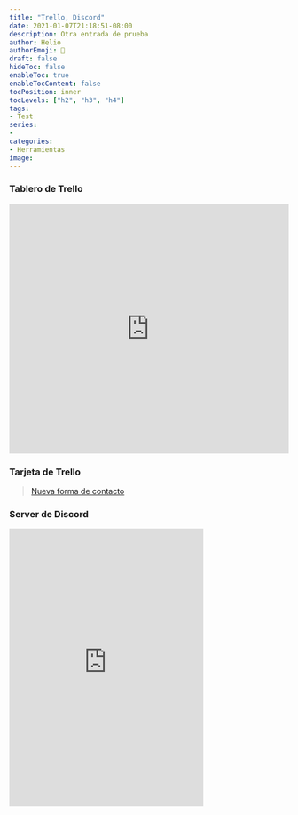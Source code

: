 ```yaml
---
title: "Trello, Discord"
date: 2021-01-07T21:18:51-08:00
description: Otra entrada de prueba
author: Helio
authorEmoji: 📡
draft: false
hideToc: false
enableToc: true
enableTocContent: false
tocPosition: inner
tocLevels: ["h2", "h3", "h4"]
tags:
- Test
series:
-
categories:
- Herramientas
image:
---
```


### Tablero de Trello

<iframe src="https://trello.com/b/4m8STFFJ.html" frameBorder="0" width="100%" height="450"></iframe>

### Tarjeta de Trello

<blockquote class="trello-card"><a href="https://trello.com/c/cSm4Yrd7/15-nueva-forma-de-contacto">Nueva forma de contacto</a></blockquote><script src="https://p.trellocdn.com/embed.min.js"></script>

### Server de Discord

<iframe src="https://discord.com/widget?id=725572516378050572&theme=dark" width="350" height="500" allowtransparency="true" frameborder="0" sandbox="allow-popups allow-popups-to-escape-sandbox allow-same-origin allow-scripts"></iframe>
